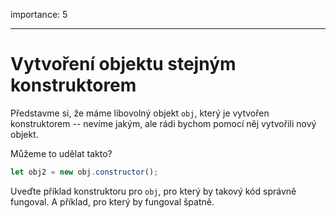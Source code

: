 importance: 5

---

# Vytvoření objektu stejným konstruktorem

Představme si, že máme libovolný objekt `obj`, který je vytvořen konstruktorem -- nevíme jakým, ale rádi bychom pomocí něj vytvořili nový objekt.

Můžeme to udělat takto?

```js
let obj2 = new obj.constructor();
```

Uveďte příklad konstruktoru pro `obj`, pro který by takový kód správně fungoval. A příklad, pro který by fungoval špatně.
